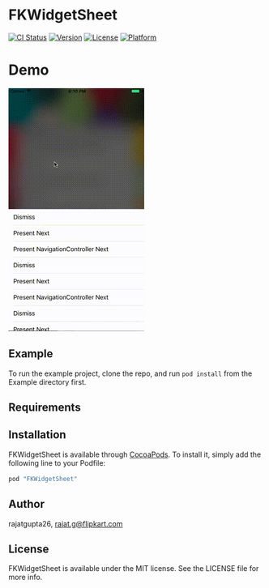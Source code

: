 # FKWidgetSheet

[![CI Status](http://img.shields.io/travis/rajatgupta26/FKWidgetSheet.svg?style=flat)](https://travis-ci.org/rajatgupta26/FKWidgetSheet)
[![Version](https://img.shields.io/cocoapods/v/FKWidgetSheet.svg?style=flat)](http://cocoapods.org/pods/FKWidgetSheet)
[![License](https://img.shields.io/cocoapods/l/FKWidgetSheet.svg?style=flat)](http://cocoapods.org/pods/FKWidgetSheet)
[![Platform](https://img.shields.io/cocoapods/p/FKWidgetSheet.svg?style=flat)](http://cocoapods.org/pods/FKWidgetSheet)

# Demo
![Demo](/Example/Demo/WidgetSheetDemo.gif?raw=true)

## Example

To run the example project, clone the repo, and run `pod install` from the Example directory first.

## Requirements

## Installation

FKWidgetSheet is available through [CocoaPods](http://cocoapods.org). To install
it, simply add the following line to your Podfile:

```ruby
pod "FKWidgetSheet"
```

## Author

rajatgupta26, rajat.g@flipkart.com

## License

FKWidgetSheet is available under the MIT license. See the LICENSE file for more info.

